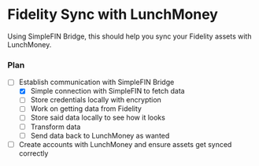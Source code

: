# Fidelity Sync with LunchMoney

Using SimpleFIN Bridge, this should help you sync your Fidelity assets with LunchMoney.

### Plan
- [ ] Establish communication with SimpleFIN Bridge
  - [x] Simple connection with SimpleFIN to fetch data
  - [ ] Store credentials locally with encryption
  - [ ] Work on getting data from Fidelity
  - [ ] Store said data locally to see how it looks
  - [ ] Transform data
  - [ ] Send data back to LunchMoney as wanted
- [ ] Create accounts with LunchMoney and ensure assets get synced correctly
